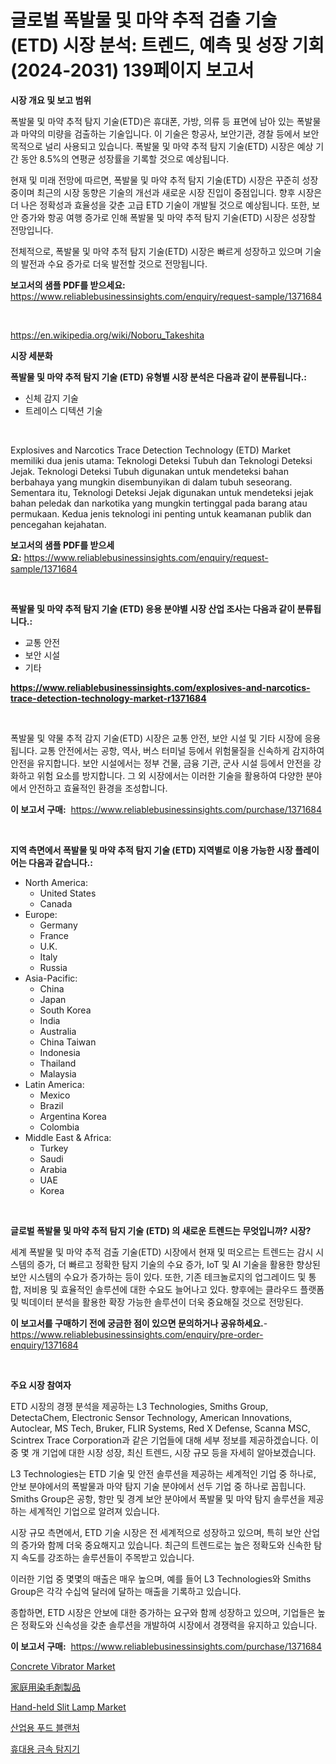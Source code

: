<p><h1>글로벌 폭발물 및 마약 추적 검출 기술 (ETD) 시장 분석: 트렌드, 예측 및 성장 기회 (2024-2031) 139페이지 보고서</h1></p><p><strong>시장 개요 및 보고 범위</strong></p>
<p><p>폭발물 및 마약 추적 탐지 기술(ETD)은 휴대폰, 가방, 의류 등 표면에 남아 있는 폭발물과 마약의 미량을 검출하는 기술입니다. 이 기술은 항공사, 보안기관, 경찰 등에서 보안 목적으로 널리 사용되고 있습니다. 폭발물 및 마약 추적 탐지 기술(ETD) 시장은 예상 기간 동안 8.5%의 연평균 성장률을 기록할 것으로 예상됩니다.</p><p>현재 및 미래 전망에 따르면, 폭발물 및 마약 추적 탐지 기술(ETD) 시장은 꾸준히 성장 중이며 최근의 시장 동향은 기술의 개선과 새로운 시장 진입이 중점입니다. 향후 시장은 더 나은 정확성과 효율성을 갖춘 고급 ETD 기술이 개발될 것으로 예상됩니다. 또한, 보안 증가와 항공 여행 증가로 인해 폭발물 및 마약 추적 탐지 기술(ETD) 시장은 성장할 전망입니다.</p><p>전체적으로, 폭발물 및 마약 추적 탐지 기술(ETD) 시장은 빠르게 성장하고 있으며 기술의 발전과 수요 증가로 더욱 발전할 것으로 전망됩니다.</p></p>
<p><strong>보고서의 샘플 PDF를 받으세요:</strong> <a href="https://www.reliablebusinessinsights.com/enquiry/request-sample/1371684">https://www.reliablebusinessinsights.com/enquiry/request-sample/1371684</a></p>
<p>&nbsp;</p>
<p><a href="https://en.wikipedia.org/wiki/Noboru_Takeshita">https://en.wikipedia.org/wiki/Noboru_Takeshita</a></p>
<p><strong>시장 세분화</strong></p>
<p><strong>폭발물 및 마약 추적 탐지 기술 (ETD) 유형별 시장 분석은 다음과 같이 분류됩니다.:</strong></p>
<p><ul><li>신체 감지 기술</li><li>트레이스 디텍션 기술</li></ul></p>
<p>&nbsp;</p>
<p><p>Explosives and Narcotics Trace Detection Technology (ETD) Market memiliki dua jenis utama: Teknologi Deteksi Tubuh dan Teknologi Deteksi Jejak. Teknologi Deteksi Tubuh digunakan untuk mendeteksi bahan berbahaya yang mungkin disembunyikan di dalam tubuh seseorang. Sementara itu, Teknologi Deteksi Jejak digunakan untuk mendeteksi jejak bahan peledak dan narkotika yang mungkin tertinggal pada barang atau permukaan. Kedua jenis teknologi ini penting untuk keamanan publik dan pencegahan kejahatan.</p></p>
<p><strong>보고서의 샘플 PDF를 받으세요:</strong>&nbsp;<a href="https://www.reliablebusinessinsights.com/enquiry/request-sample/1371684">https://www.reliablebusinessinsights.com/enquiry/request-sample/1371684</a></p>
<p>&nbsp;</p>
<p><strong> 폭발물 및 마약 추적 탐지 기술 (ETD) 응용 분야별 시장 산업 조사는 다음과 같이 분류됩니다.:</strong></p>
<p><ul><li>교통 안전</li><li>보안 시설</li><li>기타</li></ul></p>
<p><strong><a href="https://www.reliablebusinessinsights.com/explosives-and-narcotics-trace-detection-technology-market-r1371684">https://www.reliablebusinessinsights.com/explosives-and-narcotics-trace-detection-technology-market-r1371684</a></strong></p>
<p>&nbsp;</p>
<p><p>폭발물 및 약물 추적 감지 기술(ETD) 시장은 교통 안전, 보안 시설 및 기타 시장에 응용됩니다. 교통 안전에서는 공항, 역사, 버스 터미널 등에서 위험물질을 신속하게 감지하여 안전을 유지합니다. 보안 시설에서는 정부 건물, 금융 기관, 군사 시설 등에서 안전을 강화하고 위험 요소를 방지합니다. 그 외 시장에서는 이러한 기술을 활용하여 다양한 분야에서 안전하고 효율적인 환경을 조성합니다.</p></p>
<p><strong>이 보고서 구매:</strong>&nbsp; <a href="https://www.reliablebusinessinsights.com/purchase/1371684">https://www.reliablebusinessinsights.com/purchase/1371684</a></p>
<p>&nbsp;</p>
<p><strong>지역 측면에서 폭발물 및 마약 추적 탐지 기술 (ETD) 지역별로 이용 가능한 시장 플레이어는 다음과 같습니다.:</strong></p>
<p><ul>
    <li>
        North America:
        <ul>
            <li>United States</li>
            <li>Canada</li>
        </ul>
    </li>
    <li>
        Europe:
        <ul>
            <li>Germany</li>
            <li>France</li>
            <li>U.K.</li>
            <li>Italy</li>
            <li>Russia</li>
        </ul>
    </li>
    <li>
        Asia-Pacific:
        <ul>
            <li>China</li>
            <li>Japan</li>
            <li>South Korea</li>
            <li>India</li>
            <li>Australia</li>
            <li>China Taiwan</li>
            <li>Indonesia</li>
            <li>Thailand</li>
            <li>Malaysia</li>
        </ul>
    </li>
    <li>
        Latin America:
        <ul>
            <li>Mexico</li>
            <li>Brazil</li>
            <li>Argentina Korea</li>
            <li>Colombia</li>
        </ul>
    </li>
    <li>
        Middle East & Africa:
        <ul>
            <li>Turkey</li>
            <li>Saudi</li>
            <li>Arabia</li>
            <li>UAE</li>
            <li>Korea</li>
        </ul>
    </li>
    </ul></p>
<p>&nbsp;</p>
<p><strong>글로벌 폭발물 및 마약 추적 탐지 기술 (ETD) 의 새로운 트렌드는 무엇입니까? 시장?</strong></p>
<p><p>세계 폭발물 및 마약 추적 검출 기술(ETD) 시장에서 현재 및 떠오르는 트렌드는 감시 시스템의 증가, 더 빠르고 정확한 탐지 기술의 수요 증가, IoT 및 AI 기술을 활용한 향상된 보안 시스템의 수요가 증가하는 등이 있다. 또한, 기존 테크놀로지의 업그레이드 및 통합, 저비용 및 효율적인 솔루션에 대한 수요도 늘어나고 있다. 향후에는 클라우드 플랫폼 및 빅데이터 분석을 활용한 확장 가능한 솔루션이 더욱 중요해질 것으로 전망된다.</p></p>
<p><strong>이 보고서를 구매하기 전에 궁금한 점이 있으면 문의하거나 공유하세요.</strong>- <a href="https://www.reliablebusinessinsights.com/enquiry/pre-order-enquiry/1371684">https://www.reliablebusinessinsights.com/enquiry/pre-order-enquiry/1371684</a></p>
<p>&nbsp;</p>
<p><strong>주요 시장 참여자</strong></p>
<p><p>ETD 시장의 경쟁 분석을 제공하는 L3 Technologies, Smiths Group, DetectaChem, Electronic Sensor Technology, American Innovations, Autoclear, MS Tech, Bruker, FLIR Systems, Red X Defense, Scanna MSC, Scintrex Trace Corporation과 같은 기업들에 대해 세부 정보를 제공하겠습니다. 이 중 몇 개 기업에 대한 시장 성장, 최신 트렌드, 시장 규모 등을 자세히 알아보겠습니다.</p><p>L3 Technologies는 ETD 기술 및 안전 솔루션을 제공하는 세계적인 기업 중 하나로, 안보 분야에서의 폭발물과 마약 탐지 기술 분야에서 선두 기업 중 하나로 꼽힙니다. Smiths Group은 공항, 항만 및 경계 보안 분야에서 폭발물 및 마약 탐지 솔루션을 제공하는 세계적인 기업으로 알려져 있습니다.</p><p>시장 규모 측면에서, ETD 기술 시장은 전 세계적으로 성장하고 있으며, 특히 보안 산업의 증가와 함께 더욱 중요해지고 있습니다. 최근의 트렌드로는 높은 정확도와 신속한 탐지 속도를 강조하는 솔루션들이 주목받고 있습니다.</p><p>이러한 기업 중 몇몇의 매출은 매우 높으며, 예를 들어 L3 Technologies와 Smiths Group은 각각 수십억 달러에 달하는 매출을 기록하고 있습니다.</p><p>종합하면, ETD 시장은 안보에 대한 증가하는 요구와 함께 성장하고 있으며, 기업들은 높은 정확도와 신속성을 갖춘 솔루션을 개발하여 시장에서 경쟁력을 유지하고 있습니다.</p></p>
<p><strong>이 보고서 구매:</strong>&nbsp;&nbsp;<a href="https://www.reliablebusinessinsights.com/purchase/1371684">https://www.reliablebusinessinsights.com/purchase/1371684</a></p>
<p><p><a href="https://issuu.com/reportprime-2/docs/concrete-vibrator-market-size-2030.pptx">Concrete Vibrator Market</a></p><p><a href="https://medium.com/@hugofirst21/%E5%9C%A8%E5%AE%B6%E6%9F%93%E5%8F%91%E4%BA%A7%E5%93%81%E5%B8%82%E5%9C%BA%E8%A7%84%E6%A8%A1%E5%92%8C%E5%B8%82%E5%9C%BA%E8%B6%8B%E5%8A%BF-%E5%AE%8C%E6%95%B4%E8%A1%8C%E4%B8%9A%E6%A6%82%E8%A7%88-2024%E5%B9%B4%E8%87%B32031%E5%B9%B4-49f8e970d670">家庭用染毛剤製品</a></p><p><a href="https://issuu.com/reportprime-2/docs/hand-held-slit-lamp-market-size-2030.pptx">Hand-held Slit Lamp Market</a></p><p><a href="https://medium.com/@cierrahayes645/%EC%A0%9C%ED%92%88-%EC%9C%A0%ED%98%95%EB%B3%84-%EB%93%9C%EB%9F%BC-%EB%B8%94%EB%9E%9C%EC%B2%98-%EC%8A%A4%ED%81%AC%EB%A5%98-%EB%B8%94%EB%9E%9C%EC%B2%98-%EB%B2%A8%ED%8A%B8-%EB%B8%94%EB%9E%9C%EC%B2%98-%EC%B5%9C%EC%A2%85-%EC%82%AC%EC%9A%A9%EC%B2%98-%EC%B1%84%EC%86%8C-%EA%B3%A0%EA%B8%B0-%ED%8C%8C%EC%8A%A4%ED%83%80-%EA%B2%AC%EA%B3%BC%EB%A5%98-%EB%B0%8F-%EC%A7%80%EC%97%AD%EB%B3%84-2024-2031-%EC%82%B0%EC%97%85%EC%8B%9D-%EB%B8%94%EB%9E%9C%EC%B2%98-%EC%8B%9C%EC%9E%A5-%EB%B3%B4%EA%B3%A0%EC%84%9C-b27bc13c0a93">산업용 푸드 블랜처</a></p><p><a href="https://github.com/sougarounis/Market-Research-Report-List-4/blob/main/5313060137196.md">휴대용 금속 탐지기</a></p></p>
